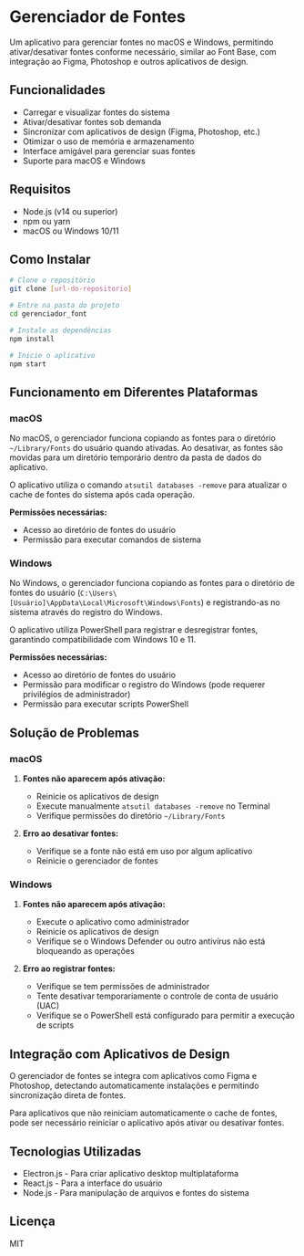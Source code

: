 # Gerenciador de Fontes

Um aplicativo para gerenciar fontes no macOS e Windows, permitindo ativar/desativar fontes conforme necessário, similar ao Font Base, com integração ao Figma, Photoshop e outros aplicativos de design.

## Funcionalidades

- Carregar e visualizar fontes do sistema
- Ativar/desativar fontes sob demanda
- Sincronizar com aplicativos de design (Figma, Photoshop, etc.)
- Otimizar o uso de memória e armazenamento
- Interface amigável para gerenciar suas fontes
- Suporte para macOS e Windows

## Requisitos

- Node.js (v14 ou superior)
- npm ou yarn
- macOS ou Windows 10/11

## Como Instalar

```bash
# Clone o repositório
git clone [url-do-repositorio]

# Entre na pasta do projeto
cd gerenciador_font

# Instale as dependências
npm install

# Inicie o aplicativo
npm start
```

## Funcionamento em Diferentes Plataformas

### macOS

No macOS, o gerenciador funciona copiando as fontes para o diretório `~/Library/Fonts` do usuário quando ativadas. Ao desativar, as fontes são movidas para um diretório temporário dentro da pasta de dados do aplicativo.

O aplicativo utiliza o comando `atsutil databases -remove` para atualizar o cache de fontes do sistema após cada operação.

**Permissões necessárias:**
- Acesso ao diretório de fontes do usuário
- Permissão para executar comandos de sistema

### Windows

No Windows, o gerenciador funciona copiando as fontes para o diretório de fontes do usuário (`C:\Users\[Usuário]\AppData\Local\Microsoft\Windows\Fonts`) e registrando-as no sistema através do registro do Windows.

O aplicativo utiliza PowerShell para registrar e desregistrar fontes, garantindo compatibilidade com Windows 10 e 11.

**Permissões necessárias:**
- Acesso ao diretório de fontes do usuário
- Permissão para modificar o registro do Windows (pode requerer privilégios de administrador)
- Permissão para executar scripts PowerShell

## Solução de Problemas

### macOS

1. **Fontes não aparecem após ativação:**
   - Reinicie os aplicativos de design
   - Execute manualmente `atsutil databases -remove` no Terminal
   - Verifique permissões do diretório `~/Library/Fonts`

2. **Erro ao desativar fontes:**
   - Verifique se a fonte não está em uso por algum aplicativo
   - Reinicie o gerenciador de fontes

### Windows

1. **Fontes não aparecem após ativação:**
   - Execute o aplicativo como administrador
   - Reinicie os aplicativos de design
   - Verifique se o Windows Defender ou outro antivírus não está bloqueando as operações

2. **Erro ao registrar fontes:**
   - Verifique se tem permissões de administrador
   - Tente desativar temporariamente o controle de conta de usuário (UAC)
   - Verifique se o PowerShell está configurado para permitir a execução de scripts

## Integração com Aplicativos de Design

O gerenciador de fontes se integra com aplicativos como Figma e Photoshop, detectando automaticamente instalações e permitindo sincronização direta de fontes.

Para aplicativos que não reiniciam automaticamente o cache de fontes, pode ser necessário reiniciar o aplicativo após ativar ou desativar fontes.

## Tecnologias Utilizadas

- Electron.js - Para criar aplicativo desktop multiplataforma
- React.js - Para a interface do usuário
- Node.js - Para manipulação de arquivos e fontes do sistema

## Licença

MIT